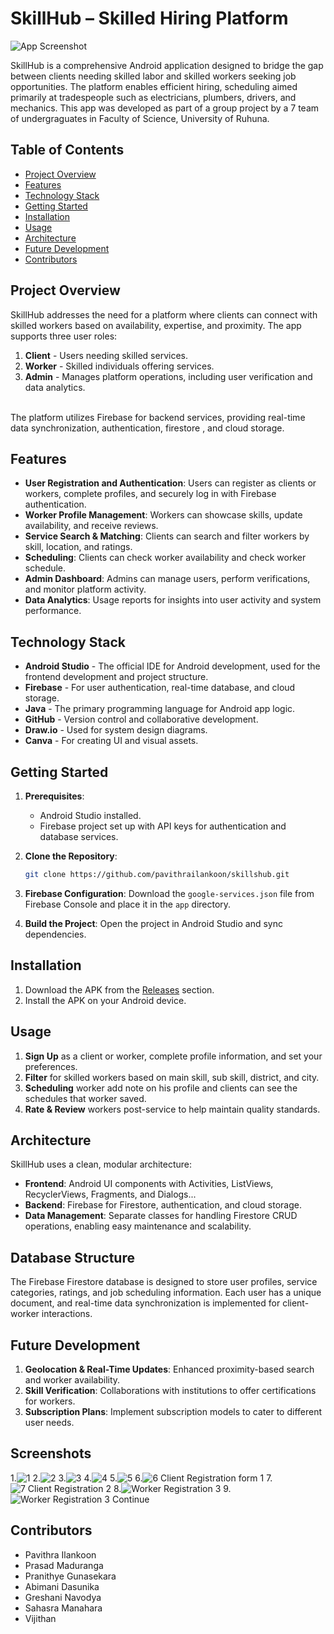 
# SkillHub – Skilled Hiring Platform

![App Screenshot](https://blogger.googleusercontent.com/img/a/AVvXsEhMj0fyqLM0iskdGyVFXPDdjlEhhgLaFWXL8u15TCERTmAiO8PKiZ57bErsUeuV_twc0a8JZpG72_31K_87im4BYLz5qlpe0-B-ZepM6JtA4FZZPe-zWox4tzNRfXfSLiLUe2f3it-IGtogBQmU9W_pJu6vTX12o4CQJjc2LrXAWQGb_gyFm0Te7Wj1gSk)

SkillHub is a comprehensive Android application designed to bridge the gap between clients needing skilled labor and skilled workers seeking job opportunities. The platform enables efficient hiring, scheduling aimed primarily at tradespeople such as electricians, plumbers, drivers, and mechanics. This app was developed as part of a group project by a 7 team of undergraguates in Faculty of Science, University of Ruhuna.

## Table of Contents
- [Project Overview](#project-overview)
- [Features](#features)
- [Technology Stack](#technology-stack)
- [Getting Started](#getting-started)
- [Installation](#installation)
- [Usage](#usage)
- [Architecture](#architecture)
- [Future Development](#future-development)
- [Contributors](#contributors)

## Project Overview
SkillHub addresses the need for a platform where clients can connect with skilled workers based on availability, expertise, and proximity. The app supports three user roles:
1. **Client** - Users needing skilled services.
2. **Worker** - Skilled individuals offering services.
3. **Admin** - Manages platform operations, including user verification and data analytics.

\
The platform utilizes Firebase for backend services, providing real-time data synchronization, authentication, firestore , and cloud storage.

## Features
- **User Registration and Authentication**: Users can register as clients or workers, complete profiles, and securely log in with Firebase authentication.
- **Worker Profile Management**: Workers can showcase skills, update availability, and receive reviews.
- **Service Search & Matching**: Clients can search and filter workers by skill, location, and ratings.
- **Scheduling**: Clients can check worker availability and check worker schedule.
- **Admin Dashboard**: Admins can manage users, perform verifications, and monitor platform activity.
- **Data Analytics**: Usage reports for insights into user activity and system performance.

## Technology Stack
- **Android Studio** - The official IDE for Android development, used for the frontend development and project structure.
- **Firebase** - For user authentication, real-time database, and cloud storage.
- **Java** - The primary programming language for Android app logic.
- **GitHub** - Version control and collaborative development.
- **Draw.io** - Used for system design diagrams.
- **Canva** - For creating UI and visual assets.

## Getting Started
1. **Prerequisites**: 
   - Android Studio installed.
   - Firebase project set up with API keys for authentication and database services.
2. **Clone the Repository**:
   ```bash
   git clone https://github.com/pavithrailankoon/skillshub.git

3. **Firebase Configuration**:
Download the `google-services.json` file from Firebase Console and place it in the `app` directory.

3. **Build the Project**:
Open the project in Android Studio and sync dependencies.

## Installation
1. Download the APK from the [Releases](https://github.com/pavithrailankoon/skillshub/releases) section.
2. Install the APK on your Android device.

## Usage
1. **Sign Up** as a client or worker, complete profile information, and set your preferences.
2. **Filter** for skilled workers based on main skill, sub skill, district, and city.
3. **Scheduling** worker add note on his profile and clients can see the schedules that worker saved.
4. **Rate & Review** workers post-service to help maintain quality standards.

## Architecture
SkillHub uses a clean, modular architecture:

- **Frontend**: Android UI components with Activities, ListViews, RecyclerViews, Fragments, and Dialogs...
- **Backend**: Firebase for Firestore, authentication, and cloud storage.
- **Data Management**: Separate classes for handling Firestore CRUD operations, enabling easy maintenance and scalability.

## Database Structure
The Firebase Firestore database is designed to store user profiles, service categories, ratings, and job scheduling information. Each user has a unique document, and real-time data synchronization is implemented for client-worker interactions.

## Future Development
1. **Geolocation & Real-Time Updates**: Enhanced proximity-based search and worker availability.
2. **Skill Verification**: Collaborations with institutions to offer certifications for workers.
3. **Subscription Plans**: Implement subscription models to cater to different user needs.

## Screenshots
1.![1](https://github.com/user-attachments/assets/e750aca4-5fd6-46ea-b4f1-5288b8393166)
2.![2](https://github.com/user-attachments/assets/d237ec03-57c6-4119-a16d-7f03e1d75e0b)
3.![3](https://github.com/user-attachments/assets/8fa9ccf9-d850-4e96-a5b2-f135425f0a72)
4.![4](https://github.com/user-attachments/assets/4def73b8-3467-4c8e-a2d9-aa3ef83a0ed7)
5.![5](https://github.com/user-attachments/assets/7f0c30af-149c-451c-aee4-685b7bd1b52b)
6.![6 Client Registration form 1](https://github.com/user-attachments/assets/e2c69516-01a0-458e-b62c-365d76ab2c5e)
7.![7 Client Registration 2](https://github.com/user-attachments/assets/d6063c1a-e762-439b-9490-2263f0cef6f4)
8.![Worker Registration 3](https://github.com/user-attachments/assets/17e7459e-5a0d-430a-afbd-738981525d03)
9.![Worker Registration 3 Continue](https://github.com/user-attachments/assets/3f23c8ca-48f9-41f7-8ecd-a8b06311f866)

## Contributors
- Pavithra Ilankoon
- Prasad Maduranga
- Pranithye Gunasekara
- Abimani Dasunika
- Greshani Navodya
- Sahasra Manahara
- Vijithan
